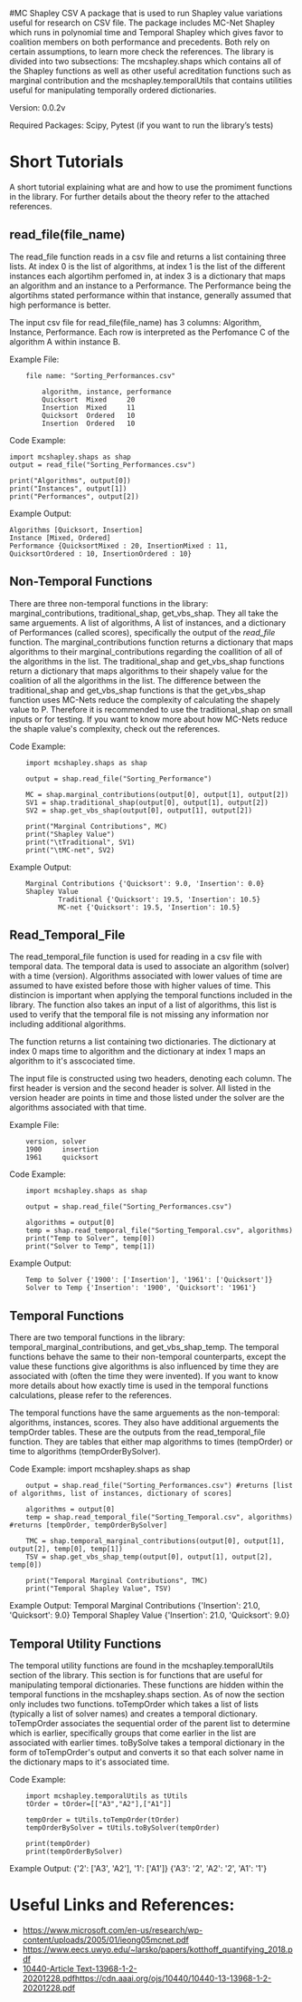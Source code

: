 #MC Shapley CSV
A package that is used to run Shapley value variations useful for research on CSV file. The package includes MC-Net Shapley which runs in polynomial time and Temporal Shapley which gives favor to coalition members on both performance and precedents. Both rely on certain assumptions, to learn more check the references. The library is divided into two subsections: The mcshapley.shaps which contains all of the Shapley functions as well as other useful acreditation functions such as marginal contribution and the mcshapley.temporalUtils that contains utilities useful for manipulating temporally ordered dictionaries. 

Version: 0.0.2v

Required Packages: Scipy, Pytest (if you want to run the library’s tests)

# Short Tutorials

A short tutorial explaining what are and how to use the promiment functions in the library. For further details about the theory refer to the attached references. 

## read_file(file_name)

The read_file function reads in a csv file and returns a list containing three lists. At index 0 is the list of algorithms, at index 1 is the list of the different instances each algortihm perfomed in, at index 3 is a dictionary that maps an algorithm and an instance to a Performance. The Performance being the algortihms stated performance within that instance, generally assumed that high performance is better.

The input csv file for read_file(file_name) has 3 columns: Algorithm, Instance, Performance. Each row is interpreted as the Perfomance C of the algorithm A within instance B. 

Example File: 


        file name: "Sorting_Performances.csv"

            algorithm, instance, performance
            Quicksort  Mixed     20
            Insertion  Mixed     11
            Quicksort  Ordered   10
            Insertion  Ordered   10


Code Example:

    import mcshapley.shaps as shap
    output = read_file("Sorting_Performances.csv")

    print("Algorithms", output[0])
    print("Instances", output[1])
    print("Performances", output[2])
    


Example Output:

    
    Algorithms [Quicksort, Insertion]
    Instance [Mixed, Ordered]
    Performance {QuicksortMixed : 20, InsertionMixed : 11, QuicksortOrdered : 10, InsertionOrdered : 10}

## Non-Temporal Functions

There are three non-temporal functions in the library: marginal_contributions, traditional_shap, get_vbs_shap. They all take the same arguements. A list of algorithms, A list of instances, and a dictionary of Performances (called scores), specifically the output of the *read_file* function. The marginal_contributions function returns a dictionary that maps algorithms to their marginal_contributions regarding the coallition of all of the algorithms in the list. The traditional_shap and get_vbs_shap functions return a dictionary that maps algorithms to their shapely value for the coalition of all the algorithms in the list. The difference between the traditional_shap and get_vbs_shap functions is that the get_vbs_shap function uses MC-Nets reduce the complexity of calculating the shapely value to P. Therefore it is recommended to use the traditional_shap on small inputs or for testing. If you want to know more about how MC-Nets reduce the shaple value's complexity, check out the references. 

Code Example: 

        import mcshapley.shaps as shap

        output = shap.read_file("Sorting_Performance")

        MC = shap.marginal_contributions(output[0], output[1], output[2])
        SV1 = shap.traditional_shap(output[0], output[1], output[2])
        SV2 = shap.get_vbs_shap(output[0], output[1], output[2])

        print("Marginal Contributions", MC)
        print("Shapley Value")
        print("\tTraditional", SV1)
        print("\tMC-net", SV2)

Example Output:

        Marginal Contributions {'Quicksort': 9.0, 'Insertion': 0.0}
        Shapley Value
                Traditional {'Quicksort': 19.5, 'Insertion': 10.5}
                MC-net {'Quicksort': 19.5, 'Insertion': 10.5}

## Read_Temporal_File

The read_temporal_file function is used for reading in a csv file with temporal data. The temporal data is used to associate an algorithm (solver) with a time (version). Algorithms associated with lower values of time are assumed to have existed before those with higher values of time. This distincion is important when applying the temporal functions included in the library. The function also takes an input of a list of algorithms, this list is used to verify that the temporal file is not missing any information nor including additional algorithms.

The function returns a list containing two dictionaries. The dictionary at index 0 maps time to algorithm and the dictionary at index 1 maps an algorithm to it's asscociated time. 

The input file is constructed using two headers, denoting each column. The first header is version and the second header is solver. All listed in the version header are points in time and those listed under the solver are the algorithms associated with that time. 

Example File: 

        version, solver
        1900     insertion
        1961     quicksort

Code Example:

        import mcshapley.shaps as shap

        output = shap.read_file("Sorting_Performances.csv")

        algorithms = output[0]
        temp = shap.read_temporal_file("Sorting_Temporal.csv", algorithms)  
        print("Temp to Solver", temp[0])
        print("Solver to Temp", temp[1])

Example Output:

        Temp to Solver {'1900': ['Insertion'], '1961': ['Quicksort']}
        Solver to Temp {'Insertion': '1900', 'Quicksort': '1961'}

## Temporal Functions
There are two temporal functions in the library: temporal_marginal_contributions, and get_vbs_shap_temp. The temporal functions behave the same to their non-temporal counterparts, except the value these functions give algorithms is also influenced by time they are associated with (often the time they were invented). If you want to know more details about how exactly time is used in the temporal functions calculations, please refer to the references. 

The temporal functions have the same arguements as the non-temporal: algorithms, instances, scores. They also have additional arguements the tempOrder tables. These are the outputs from the read_temporal_file function. They are tables that either map algorithms to times (tempOrder) or time to algorithms (tempOrderBySolver). 

Code Example: 
        import mcshapley.shaps as shap

        output = shap.read_file("Sorting_Performances.csv") #returns [list of algorithms, list of instances, dictionary of scores]
        
        algorithms = output[0]
        temp = shap.read_temporal_file("Sorting_Temporal.csv", algorithms) #returns [tempOrder, tempOrderBySolver]

        TMC = shap.temporal_marginal_contributions(output[0], output[1], output[2], temp[0], temp[1])
        TSV = shap.get_vbs_shap_temp(output[0], output[1], output[2], temp[0])

        print("Temporal Marginal Contributions", TMC)
        print("Temporal Shapley Value", TSV)

Example Output: 
        Temporal Marginal Contributions {'Insertion': 21.0, 'Quicksort': 9.0}
        Temporal Shapley Value {'Insertion': 21.0, 'Quicksort': 9.0}

## Temporal Utility Functions
The temporal utility functions are found in the mcshapley.temporalUtils section of the library. This section is for functions that are useful for manipulating temporal dictionaries. These functions are hidden within the temporal functions in the mcshapley.shaps section. As of now the section only includes two functions. toTempOrder which takes a list of lists (typically a list of solver names) and creates a temporal dictionary. toTempOrder associates the sequential order of the parent list to determine which is earlier, specifically groups that come earlier in the list are associated with earlier times. toBySolve takes a temporal dictionary in the form of toTempOrder's output and converts it so that each solver name in the dictionary maps to it's associated time. 

Code Example:

        import mcshapley.temporalUtils as tUtils
        tOrder = tOrder=[["A3","A2"],["A1"]]

        tempOrder = tUtils.toTempOrder(tOrder)
        tempOrderBySolver = tUtils.toBySolver(tempOrder)

        print(tempOrder)
        print(tempOrderBySolver)

Example Output:
        {'2': ['A3', 'A2'], '1': ['A1']} 
        {'A3': '2', 'A2': '2', 'A1': '1'}

# Useful Links and References: 
- https://www.microsoft.com/en-us/research/wp-content/uploads/2005/01/ieong05mcnet.pdf
- https://www.eecs.uwyo.edu/~larsko/papers/kotthoff_quantifying_2018.pdf
- [10440-Article Text-13968-1-2-20201228.pdf](https://cdn.aaai.org/ojs/10440/10440-13-13968-1-2-20201228.pdf)https://cdn.aaai.org/ojs/10440/10440-13-13968-1-2-20201228.pdf
  
